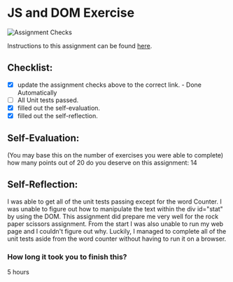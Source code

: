 JS and DOM Exercise
===================================
![Assignment Checks](https://github.com/IT3049C/JS-and-DOM-Exercises/workflows/Assignment%20Checks/badge.svg)

Instructions to this assignment can be found [here](https://it3049c.github.io/Material/Assignments/2.JavaScript_Exercises/).

## Checklist:
- [x] update the assignment checks above to the correct link. - Done Automatically
- [ ] All Unit tests passed.
- [x] filled out the self-evaluation.
- [x] filled out the self-reflection.

## Self-Evaluation: 
(You may base this on the number of exercises you were able to complete)
how many points out of 20 do you deserve on this assignment: 14

## Self-Reflection:
<!-- What did you learn that you found interesting -->
I was able to get all of the unit tests passing except for the word Counter. I was unable to figure out how to manipulate the text within the div id="stat" by using the DOM.
This assignment did prepare me very well for the rock paper scissors assignment. From the start I was also unable to run my web page and I couldn't figure out why. Luckily, I managed to complete all of the unit tests aside from the word counter without having to run it on a browser. 

### How long it took you to finish this?
5 hours